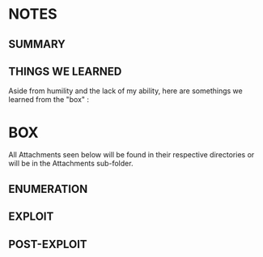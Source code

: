 # NOTES

## SUMMARY


## THINGS WE LEARNED
Aside from humility and the lack of my ability, here are somethings we learned from the "box" : 


# BOX 
All Attachments seen below will be found in their respective directories or will be in the Attachments sub-folder.

## ENUMERATION

## EXPLOIT

## POST-EXPLOIT